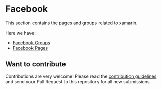 # Facebook

This section contains the pages and groups related to xamarin.

Here we have:

- [Facebook Groups](groups.md)
- [Facebook Pages](pages.md)

## Want to contribute

Contributions are very welcome! Please read the [contribution guidelines](contributing-guidelines.md) and send your Pull Request to this repository for all new submissions.